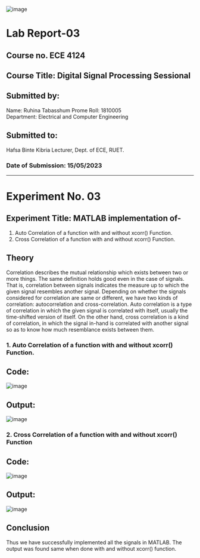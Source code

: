 ![image](https://github.com/ruhina21/ECE_4124/assets/108121106/8f5b9c2f-9087-4f4b-8b50-7e0f9b328a2f)


# Lab Report-03

## Course no. ECE 4124
## Course Title:  Digital Signal Processing Sessional




## Submitted by:
Name: Ruhina Tabasshum Prome
Roll: 1810005                                               
Department: Electrical and Computer Engineering


## Submitted to:
Hafsa Binte Kibria
Lecturer,
Dept. of ECE, RUET.



### Date of Submission: 15/05/2023

---------------------------------------------------------------------------------------------------------------------------------------------------



# Experiment No. 03
## Experiment Title: MATLAB implementation of-
1.	Auto Correlation of a function with and without xcorr() Function.
2.	Cross Correlation of a function with and without xcorr() Function.



## Theory
Correlation describes the mutual relationship which exists between two or more things. The same definition holds good even in the case of signals. That is, correlation between signals indicates the measure up to which the given signal resembles another signal.
Depending on whether the signals considered for correlation are same or different, we have two kinds of correlation: autocorrelation and cross-correlation.
Auto correlation is a type of correlation in which the given signal is correlated with itself, usually the time-shifted version of itself. On the other hand, cross correlation is a kind of correlation, in which the signal in-hand is correlated with another signal so as to know how much resemblance exists between them.


### 1.	Auto Correlation of a function with and without xcorr() Function.	
## Code:
![image](https://github.com/ruhina21/ECE_4124/assets/108121106/6f2e0850-f395-48d9-aa3e-b99c0ba25d27)



## Output:
![image](https://github.com/ruhina21/ECE_4124/assets/108121106/bac55c1c-ca05-447d-aecd-90d95aa71a37)



### 2.	Cross Correlation of a function with and without xcorr() Function

## Code:
![image](https://github.com/ruhina21/ECE_4124/assets/108121106/e7d376ce-9c1b-4219-a1a5-67b7e07a7b4b)



## Output:
![image](https://github.com/ruhina21/ECE_4124/assets/108121106/0f411154-0003-49e1-92aa-fa26d85c61b0)



## Conclusion
Thus we have successfully implemented all the signals in MATLAB. The output was found same when done with and without xcorr() function.
